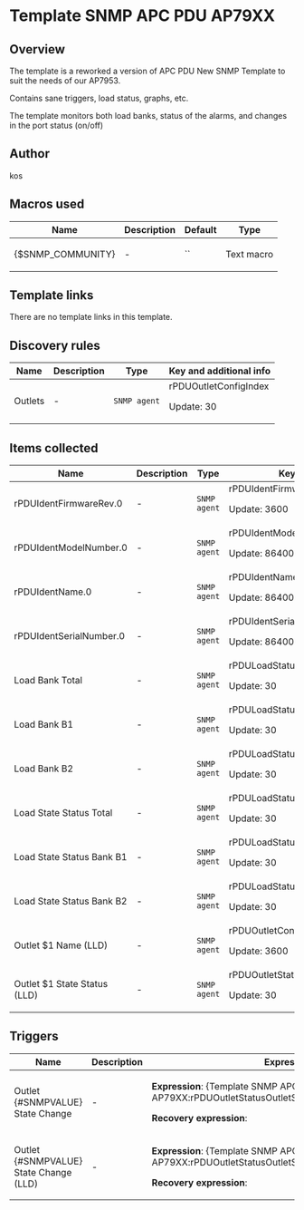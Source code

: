 # Template SNMP APC PDU AP79XX

## Overview

The template is a reworked a version of APC PDU New SNMP Template to suit the needs of our AP7953.


Contains sane triggers, load status, graphs, etc.


The template monitors both load banks, status of the alarms, and changes in the port status (on/off) 



## Author

kos

## Macros used

|Name|Description|Default|Type|
|----|-----------|-------|----|
|{$SNMP_COMMUNITY}|<p>-</p>|``|Text macro|
## Template links

There are no template links in this template.

## Discovery rules

|Name|Description|Type|Key and additional info|
|----|-----------|----|----|
|Outlets|<p>-</p>|`SNMP agent`|rPDUOutletConfigIndex<p>Update: 30</p>|
## Items collected

|Name|Description|Type|Key and additional info|
|----|-----------|----|----|
|rPDUIdentFirmwareRev.0|<p>-</p>|`SNMP agent`|rPDUIdentFirmwareRev.0<p>Update: 3600</p>|
|rPDUIdentModelNumber.0|<p>-</p>|`SNMP agent`|rPDUIdentModelNumber.0<p>Update: 86400</p>|
|rPDUIdentName.0|<p>-</p>|`SNMP agent`|rPDUIdentName.0<p>Update: 86400</p>|
|rPDUIdentSerialNumber.0|<p>-</p>|`SNMP agent`|rPDUIdentSerialNumber.0<p>Update: 86400</p>|
|Load Bank Total|<p>-</p>|`SNMP agent`|rPDULoadStatusLoad.1<p>Update: 30</p>|
|Load Bank B1|<p>-</p>|`SNMP agent`|rPDULoadStatusLoad.2<p>Update: 30</p>|
|Load Bank B2|<p>-</p>|`SNMP agent`|rPDULoadStatusLoad.3<p>Update: 30</p>|
|Load State Status Total|<p>-</p>|`SNMP agent`|rPDULoadStatusLoadState.1<p>Update: 30</p>|
|Load State Status Bank B1|<p>-</p>|`SNMP agent`|rPDULoadStatusLoadState.2<p>Update: 30</p>|
|Load State Status Bank B2|<p>-</p>|`SNMP agent`|rPDULoadStatusLoadState.3<p>Update: 30</p>|
|Outlet $1 Name (LLD)|<p>-</p>|`SNMP agent`|rPDUOutletConfigOutletName[{#SNMPINDEX}]<p>Update: 3600</p>|
|Outlet $1 State Status (LLD)|<p>-</p>|`SNMP agent`|rPDUOutletStatusOutletState[{#SNMPINDEX}]<p>Update: 30</p>|
## Triggers

|Name|Description|Expression|Priority|
|----|-----------|----------|--------|
|Outlet {#SNMPVALUE} State Change|<p>-</p>|<p>**Expression**: {Template SNMP APC PDU AP79XX:rPDUOutletStatusOutletState[{#SNMPINDEX}].diff()}=1</p><p>**Recovery expression**: </p>|information|
|Outlet {#SNMPVALUE} State Change (LLD)|<p>-</p>|<p>**Expression**: {Template SNMP APC PDU AP79XX:rPDUOutletStatusOutletState[{#SNMPINDEX}].diff()}=1</p><p>**Recovery expression**: </p>|information|
